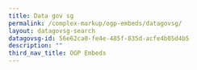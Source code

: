 ```yaml
---
title: Data gov sg
permalink: /complex-markup/ogp-embeds/datagovsg/
layout: datagovsg-search
datagovsg-id: 56e62ca0-fe4e-485f-835d-acfe4b05d4b5
description: ""
third_nav_title: OGP Embeds
---
```


